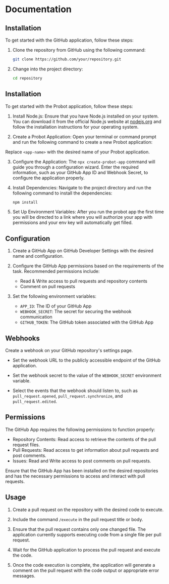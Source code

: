 # Documentation

## Installation

To get started with the GitHub application, follow these steps:

1. Clone the repository from GitHub using the following command:

    ```bash
    git clone https://github.com/your/repository.git
    ```

2. Change into the project directory:

    ```bash
    cd repository
    ```
## Installation

To get started with the Probot application, follow these steps:

1. Install Node.js: Ensure that you have Node.js installed on your system. You can download it from the official Node.js website at [nodejs.org](https://nodejs.org) and follow the installation instructions for your operating system.

2. Create a Probot Application: Open your terminal or command prompt and run the following command to create a new Probot application:

Replace `<app-name>` with the desired name of your Probot application.

3. Configure the Application: The `npx create-probot-app` command will guide you through a configuration wizard. Enter the required information, such as your GitHub App ID and Webhook Secret, to configure the application properly.

4. Install Dependencies: Navigate to the project directory and run the following command to install the dependencies:

    ```bash
    npm install
    ```
5. Set Up Environment Variables: After you run the probot app the first time you will be directed to a link where you will authorize your app with permissions and your env key will automatically get filled.

## Configuration

1. Create a GitHub App on GitHub Developer Settings with the desired name and configuration.

2. Configure the GitHub App permissions based on the requirements of the task. Recommended permissions include:
   - Read & Write access to pull requests and repository contents
   - Comment on pull requests

3. Set the following environment variables:
   - `APP_ID`: The ID of your GitHub App
   - `WEBHOOK_SECRET`: The secret for securing the webhook communication
   - `GITHUB_TOKEN`: The GitHub token associated with the GitHub App

## Webhooks

Create a webhook on your GitHub repository's settings page.

- Set the webhook URL to the publicly accessible endpoint of the GitHub application.

- Set the webhook secret to the value of the `WEBHOOK_SECRET` environment variable.

- Select the events that the webhook should listen to, such as `pull_request.opened`, `pull_request.synchronize`, and `pull_request.edited`.

## Permissions

The GitHub App requires the following permissions to function properly:

- Repository Contents: Read access to retrieve the contents of the pull request files.
- Pull Requests: Read access to get information about pull requests and post comments.
- Issues: Read and Write access to post comments on pull requests.

Ensure that the GitHub App has been installed on the desired repositories and has the necessary permissions to access and interact with pull requests.

## Usage

1. Create a pull request on the repository with the desired code to execute.

2. Include the command `/execute` in the pull request title or body.

3. Ensure that the pull request contains only one changed file. The application currently supports executing code from a single file per pull request.

4. Wait for the GitHub application to process the pull request and execute the code.

5. Once the code execution is complete, the application will generate a comment on the pull request with the code output or appropriate error messages.
